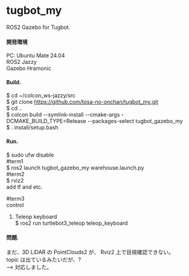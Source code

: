 # tugbot_my  
ROS2 Gazebo for Tugbot.  

#### 開発環境  
PC: Ubuntu Mate 24.04  
ROS2 Jazzy  
Gazebo Hramonic  

#### Build.  
$ cd ~/colcon_ws-jazzy/src  
$ git clone https://github.com/tosa-no-onchan/tugbot_my.git  
$ cd ..  
$ colcon build --symlink-install --cmake-args -DCMAKE_BUILD_TYPE=Release --packages-select tugbot_gazebo_my  
$ . install/setup.bash  

#### Run.  
$ sudo ufw disable  
#term1  
$ ros2 launch tugbot_gazebo_my warehouse.launch.py  
#term2  
$ rviz2  
add tf and etc.  
  
#term3  
control  
1)  Teleop keyboard  
$ ros2 run turtlebot3_teleop teleop_keyboard

#### 問題.  
まだ、3D LiDAR の PointClouds2 が、 Rviz2 上で目視確認できない。  
topic は出ているみたいだが、?  
--> 対応しました。  
